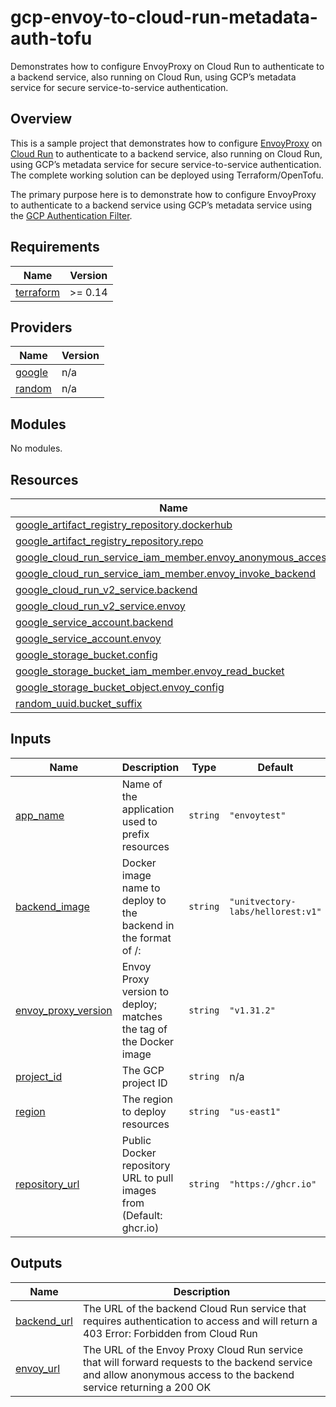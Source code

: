 # gcp-envoy-to-cloud-run-metadata-auth-tofu

Demonstrates how to configure EnvoyProxy on Cloud Run to authenticate to a backend service, also running on Cloud Run, using GCP’s metadata service for secure service-to-service authentication.

## Overview

This is a sample project that demonstrates how to configure [EnvoyProxy](https://www.envoyproxy.io/) on [Cloud Run](https://cloud.google.com/run) to authenticate to a backend service, also running on Cloud Run, using GCP’s metadata service for secure service-to-service authentication. The complete working solution can be deployed using Terraform/OpenTofu.

The primary purpose here is to demonstrate how to configure EnvoyProxy to authenticate to a backend service using GCP’s metadata service using the [GCP Authentication Filter](https://www.envoyproxy.io/docs/envoy/latest/configuration/http/http_filters/gcp_authn_filter).

<!-- BEGIN_TF_DOCS -->
## Requirements

| Name | Version |
|------|---------|
| <a name="requirement_terraform"></a> [terraform](#requirement\_terraform) | >= 0.14 |

## Providers

| Name | Version |
|------|---------|
| <a name="provider_google"></a> [google](#provider\_google) | n/a |
| <a name="provider_random"></a> [random](#provider\_random) | n/a |

## Modules

No modules.

## Resources

| Name | Type |
|------|------|
| [google_artifact_registry_repository.dockerhub](https://registry.terraform.io/providers/hashicorp/google/latest/docs/resources/artifact_registry_repository) | resource |
| [google_artifact_registry_repository.repo](https://registry.terraform.io/providers/hashicorp/google/latest/docs/resources/artifact_registry_repository) | resource |
| [google_cloud_run_service_iam_member.envoy_anonymous_access](https://registry.terraform.io/providers/hashicorp/google/latest/docs/resources/cloud_run_service_iam_member) | resource |
| [google_cloud_run_service_iam_member.envoy_invoke_backend](https://registry.terraform.io/providers/hashicorp/google/latest/docs/resources/cloud_run_service_iam_member) | resource |
| [google_cloud_run_v2_service.backend](https://registry.terraform.io/providers/hashicorp/google/latest/docs/resources/cloud_run_v2_service) | resource |
| [google_cloud_run_v2_service.envoy](https://registry.terraform.io/providers/hashicorp/google/latest/docs/resources/cloud_run_v2_service) | resource |
| [google_service_account.backend](https://registry.terraform.io/providers/hashicorp/google/latest/docs/resources/service_account) | resource |
| [google_service_account.envoy](https://registry.terraform.io/providers/hashicorp/google/latest/docs/resources/service_account) | resource |
| [google_storage_bucket.config](https://registry.terraform.io/providers/hashicorp/google/latest/docs/resources/storage_bucket) | resource |
| [google_storage_bucket_iam_member.envoy_read_bucket](https://registry.terraform.io/providers/hashicorp/google/latest/docs/resources/storage_bucket_iam_member) | resource |
| [google_storage_bucket_object.envoy_config](https://registry.terraform.io/providers/hashicorp/google/latest/docs/resources/storage_bucket_object) | resource |
| [random_uuid.bucket_suffix](https://registry.terraform.io/providers/hashicorp/random/latest/docs/resources/uuid) | resource |

## Inputs

| Name | Description | Type | Default | Required |
|------|-------------|------|---------|:--------:|
| <a name="input_app_name"></a> [app\_name](#input\_app\_name) | Name of the application used to prefix resources | `string` | `"envoytest"` | no |
| <a name="input_backend_image"></a> [backend\_image](#input\_backend\_image) | Docker image name to deploy to the backend in the format of <repository>/<image>:<tag> | `string` | `"unitvectory-labs/hellorest:v1"` | no |
| <a name="input_envoy_proxy_version"></a> [envoy\_proxy\_version](#input\_envoy\_proxy\_version) | Envoy Proxy version to deploy; matches the tag of the Docker image | `string` | `"v1.31.2"` | no |
| <a name="input_project_id"></a> [project\_id](#input\_project\_id) | The GCP project ID | `string` | n/a | yes |
| <a name="input_region"></a> [region](#input\_region) | The region to deploy resources | `string` | `"us-east1"` | no |
| <a name="input_repository_url"></a> [repository\_url](#input\_repository\_url) | Public Docker repository URL to pull images from (Default: ghcr.io) | `string` | `"https://ghcr.io"` | no |

## Outputs

| Name | Description |
|------|-------------|
| <a name="output_backend_url"></a> [backend\_url](#output\_backend\_url) | The URL of the backend Cloud Run service that requires authentication to access and will return a 403 Error: Forbidden from Cloud Run |
| <a name="output_envoy_url"></a> [envoy\_url](#output\_envoy\_url) | The URL of the Envoy Proxy Cloud Run service that will forward requests to the backend service and allow anonymous access to the backend service returning a 200 OK |
<!-- END_TF_DOCS -->
